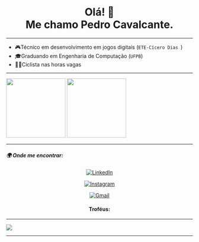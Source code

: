 <h1 align='center'>
Olá! 👋 </br> Me chamo Pedro Cavalcante.
</h1>

---

- 🎮Técnico em desenvolvimento em jogos digitais (`ETE-Cícero Dias `)
- 🎓Graduando em Engenharia de Computação (`UFPB`)
- 🚴‍♀️Ciclista nas horas vagas


---

<img height="160em" src="https://github-readme-stats.vercel.app/api?username=CavalcantePedro&theme=radical&show_icons=true&include_all_commits=true&count_private=true" />
<img height="160em" src="https://github-readme-stats.vercel.app/api/top-langs/?username=CavalcantePedro&theme=radical&layout=compact" />

---
<h5>🌍 Onde me encontrar:</h5>
<div align='center'>

[![LinkedIn](https://img.shields.io/badge/LinkedIn-blue?style=for-the-badge&logo=linkedin&logoColor=white)](https://www.linkedin.com/in/pedro-cavalcante-898242185/)

[![Instagram](https://img.shields.io/badge/Instagram-purple?style=for-the-badge&logo=instagram&logoColor=white)](https://www.instagram.com/pedr0cavalcante/)

[![Gmail](https://img.shields.io/badge/Gmail-darkred?style=for-the-badge&logo=gmail&logoColor=white)](mailto:pedro.ricardo@academico.ufpb.br)
</div>
<h4 align='center'>
Troféus:
</h4>

---

<div>
  <img src="https://github-profile-trophy.vercel.app/?username=CavalcantePedro&theme=radical&margin-w=3&margin-h=15"/>
</div>

---







